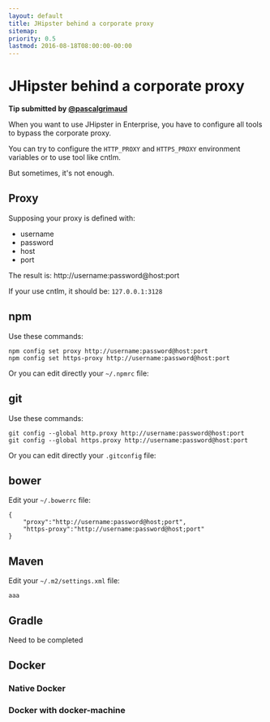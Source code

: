 ```yaml
---
layout: default
title: JHipster behind a corporate proxy
sitemap:
priority: 0.5
lastmod: 2016-08-18T08:00:00-00:00
---
```


# JHipster behind a corporate proxy

__Tip submitted by [@pascalgrimaud](https://github.com/pascalgrimaud)__

When you want to use JHipster in Enterprise, you have to configure all tools to bypass the corporate proxy.

You can try to configure the `HTTP_PROXY` and `HTTPS_PROXY` environment variables or to use tool like cntlm.

But sometimes, it's not enough.

## Proxy

Supposing your proxy is defined with:
- username
- password
- host
- port

The result is: http://username:password@host:port

If your use cntlm, it should be: `127.0.0.1:3128`

## npm

Use these commands:

```
npm config set proxy http://username:password@host:port
npm config set https-proxy http://username:password@host:port
```

Or you can edit directly your `~/.npmrc` file:


## git

Use these commands:

```
git config --global http.proxy http://username:password@host:port
git config --global https.proxy http://username:password@host:port
```

Or you can edit directly your `.gitconfig` file:


## bower

Edit your `~/.bowerrc` file:

```
{
    "proxy":"http://username:password@host;port",
    "https-proxy":"http://username:password@host;port"
}
```

## Maven

Edit your `~/.m2/settings.xml` file:

```
aaa
```

## Gradle

Need to be completed

## Docker

### Native Docker

### Docker with docker-machine
